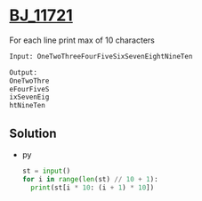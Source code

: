 # [BJ_11721](https://acmicpc.net/problem/11721)

For each line print max of 10 characters

```txt
Input: OneTwoThreeFourFiveSixSevenEightNineTen

Output:
OneTwoThre
eFourFiveS
ixSevenEig
htNineTen
```

## Solution

* py

  ```py
  st = input()
  for i in range(len(st) // 10 + 1):
    print(st[i * 10: (i + 1) * 10])
  ```
